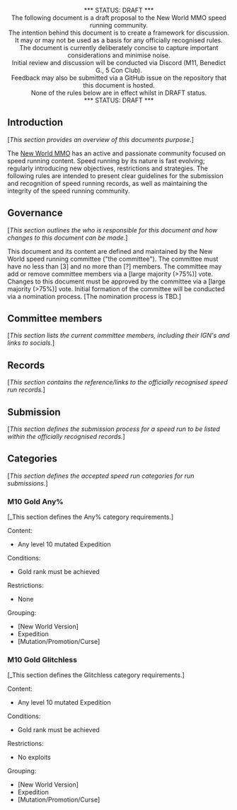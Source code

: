 <p align="center">
*** STATUS: DRAFT ***<br/>
The following document is a draft proposal to the New World MMO speed running community.<br/>
The intention behind this document is to create a framework for discussion.<br/>
It may or may not be used as a basis for any officially recognised rules.<br/>
The document is currently deliberately concise to capture important considerations and minimise noise.<br/>
Initial review and discussion will be conducted via Discord (M11, Benedict G., 5 Con Club).<br/>
Feedback may also be submitted via a GitHub issue on the repository that this document is hosted.<br/>
None of the rules below are in effect whilst in DRAFT status.<br/>
*** STATUS: DRAFT ***<br/>
</p>

## Introduction

[_This section provides an overview of this documents purpose._]

The [New World MMO](https://newworld.com/) has an active and passionate community focused on speed running content.
Speed running by its nature is fast evolving; regularly introducing new objectives, restrictions and strategies.
The following rules are intended to present clear guidelines for the submission and recognition of speed running records, as well as maintaining the integrity of the speed running community.

## Governance

[_This section outlines the who is responsible for this document and how changes to this document can be made._]

This document and its content are defined and maintained by the New World speed running committee ("the committee"). The committee must have no less than [3] and no more than [?] members. The committee may add or remove committee members via a [large majority (>75%)] vote. Changes to this document must be approved by the committee via a [large majority (>75%)] vote. Initial formation of the committee will be conducted via a nomination process. [The nomination process is TBD.]

## Committee members

[_This section lists the current committee members, including their IGN's and links to socials._]

## Records

[_This section contains the reference/links to the officially recognised speed run records._]

## Submission

[_This section defines the submission process for a speed run to be listed within the officially recognised records._]

## Categories

[_This section defines the accepted speed run categories for run submissions._]

### M10 Gold Any%

[_This section defines the Any% category requirements.]

Content:<br/>
- Any level 10 mutated Expedition

Conditions:<br/>
- Gold rank must be achieved

Restrictions:<br/>
- None

Grouping:<br/>
- [New World Version]
- Expedition
- [Mutation/Promotion/Curse]

### M10 Gold Glitchless

[_This section defines the Glitchless category requirements.]

Content:<br/>
- Any level 10 mutated Expedition

Conditions:<br/>
- Gold rank must be achieved

Restrictions:<br/>
- No exploits

Grouping:<br/>
- [New World Version]
- Expedition
- [Mutation/Promotion/Curse]
